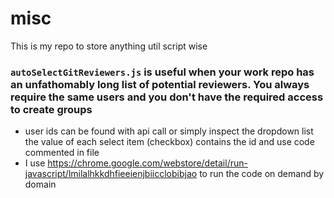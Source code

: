 # misc

This is my repo to store anything util script wise




### `autoSelectGitReviewers.js` is useful when your work repo has an unfathomably long list of potential reviewers. You always require the same users and you don't have the required access to create groups

- user ids can be found with api call or simply inspect the dropdown list the value of each select item (checkbox) contains the id and use code commented in file
- I use  https://chrome.google.com/webstore/detail/run-javascript/lmilalhkkdhfieeienjbiicclobibjao to run the code on demand by domain
